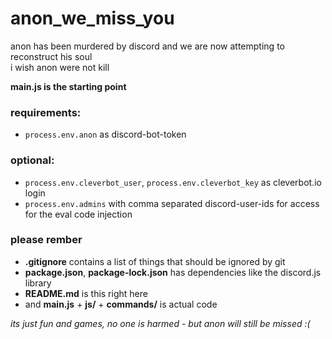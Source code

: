# anon_we_miss_you
 anon has been murdered by discord and we are now attempting to reconstruct his soul   
 i wish anon were not kill

 **main.js is the starting point** 
### requirements:
 - `process.env.anon` as discord-bot-token

### optional:
 - `process.env.cleverbot_user`, `process.env.cleverbot_key` as cleverbot.io login
 - `process.env.admins` with comma separated discord-user-ids for access for the eval code injection

### please rember  
 - **.gitignore** contains a list of things that should be ignored by git  
 - **package.json**, **package-lock.json** has dependencies like the discord.js library  
 - **README.md** is this right here   
 - and **main.js** + **js/** + **commands/** is actual code  

*its just fun and games, no one is harmed - but anon will still be missed :(*
